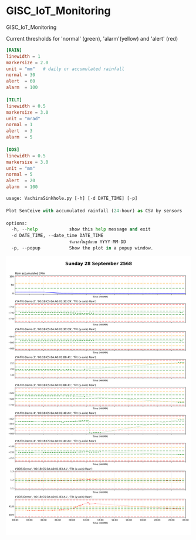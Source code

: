 # GISC_IoT_Monitoring
GISC_IoT_Monitoring

Current thresholds for 'normal' (green), 'alarm'(yellow) and 'alert' (red)  

```toml
[RAIN]
linewidth = 1
markersize = 2.0
unit = "mm"   # daily or accumulated rainfall
normal = 30
alert  = 60 
alarm  = 100 

[TILT]
linewidth = 0.5
markersize = 3.0
unit = "mrad"
normal = 1
alert  = 3
alarm  = 5

[ODS]
linewidth = 0.5
markersize = 3.0
unit = "mm"
normal = 5
alert  = 20
alarm  = 100
```



```python
usage: VachiraSinkhole.py [-h] [-d DATE_TIME] [-p]

Plot SenCeive with accumulated rainfall (24-hour) as CSV by sensors

options:
  -h, --help            show this help message and exit
  -d DATE_TIME, --date_time DATE_TIME
                        วันเวลาในรูปแบบ YYYY-MM-DD
  -p, --popup           Show the plot in a popup window.

```  

  ![Monitoring](CACHE/20250928/20250928_all.svg)

